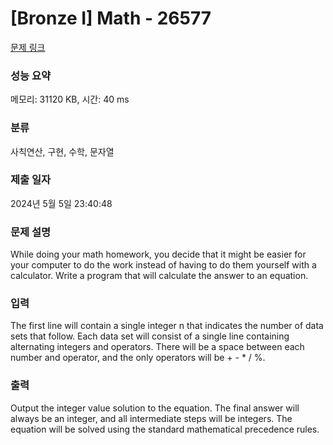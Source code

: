 # [Bronze I] Math - 26577 

[문제 링크](https://www.acmicpc.net/problem/26577) 

### 성능 요약

메모리: 31120 KB, 시간: 40 ms

### 분류

사칙연산, 구현, 수학, 문자열

### 제출 일자

2024년 5월 5일 23:40:48

### 문제 설명

<p>While doing your math homework, you decide that it might be easier for your computer to do the work instead of having to do them yourself with a calculator. Write a program that will calculate the answer to an equation.</p>

### 입력 

 <p>The first line will contain a single integer n that indicates the number of data sets that follow. Each data set will consist of a single line containing alternating integers and operators. There will be a space between each number and operator, and the only operators will be + - * / %.</p>

### 출력 

 <p>Output the integer value solution to the equation. The final answer will always be an integer, and all intermediate steps will be integers. The equation will be solved using the standard mathematical precedence rules.</p>

